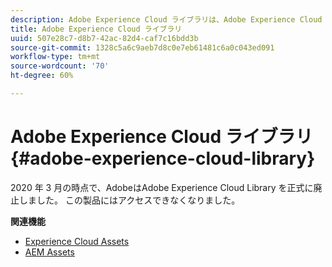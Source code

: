 ```yaml
---
description: Adobe Experience Cloud ライブラリは、Adobe Experience Cloud ソリューションをまたいでアセットを保存、検索、選択するための一元化された汎用エクスペリエンスです。
title: Adobe Experience Cloud ライブラリ
uuid: 507e28c7-d8b7-42ac-82d4-caf7c16bdd3b
source-git-commit: 1328c5a6c9aeb7d8c0e7eb61481c6a0c043ed091
workflow-type: tm+mt
source-wordcount: '70'
ht-degree: 60%

---
```


# Adobe Experience Cloud ライブラリ{#adobe-experience-cloud-library}

2020 年 3 月の時点で、AdobeはAdobe Experience Cloud Library を正式に廃止しました。 この製品にはアクセスできなくなりました。

**関連機能**

* [Experience Cloud Assets](https://experienceleague.adobe.com/docs/core-services/interface/services/assets/experience-cloud-assets.html)
* [AEM Assets](https://experienceleague.adobe.com/docs/experience-manager-cloud-service/content/assets/home.html)

